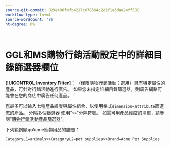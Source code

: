 ```yaml
---
source-git-commit: 029e406fbfb4217ce78364c2d1f1a6dae24ff588
workflow-type: tm+mt
source-wordcount: '86'
ht-degree: 0%

---
```

# GGL和MS購物行銷活動設定中的詳細目錄篩選器欄位

**[!UICONTROL Inventory Filter]：** （僅限購物行銷活動；選用）具有特定屬性的產品，可針對行銷活動進行廣告。 如果您未指定詳細目錄篩選器，則廣告網路可能會在您的商店中廣告任何產品。

您最多可以輸入七種產品維度與屬性組合，以使用格式`dimension=attribute`篩選您的產品。 分隔多個篩選器
使用&quot;`>>`&quot;分隔符號。 如需可用產品維度的清單，請參閱&quot;[購物行銷活動產品篩選器](/help/search-social-commerce/campaign-management/campaigns/shopping-campaign-product-filters.md)&quot;。

下列範例顯示Acme寵物用品的廣告：

`CategoryL1=animals>>CategoryL2=pet supplies>>Brand=Acme Pet Supplies`
